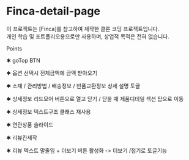 # Finca-detail-page
이 프로젝트는 [Finca]를 참고하여 제작한 클론 코딩 프로젝트입니다.  
개인 학습 및 포트폴리오용으로만 사용하며, 상업적 목적은 전혀 없습니다.
<!--  -->
Points
<!--  -->
✱ goTop BTN 
<!--  -->
✱ 옵션 선택시 전체금액에 금액 받아오기
<!--  -->
✱ 소재 / 관리방법 / 배송정보 / 반품교환정보 상세 설명 토글
<!--  -->
✱ 상세정보 리드모어 버튼으로 열고 닫기 / 닫을 때 제품디테일 섹션 탑으로 이동
<!--  -->
✱ 상세정보 텍스트구조 클래스 재사용
<!--  -->
✱ 연관상품 슬라이드 
<!--  -->
✱ 리뷰칸제작
<!--  -->
✱ 리뷰 텍스트 말줄임 + 더보기 버튼 활성화 -> 더보기 /접기로 토글기능